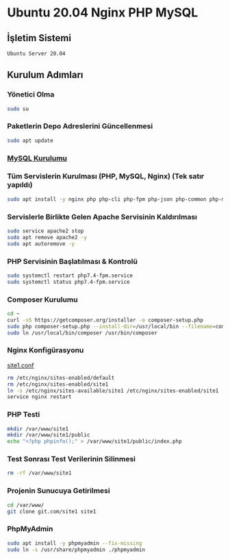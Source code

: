 # Ubuntu 20.04 Nginx PHP MySQL

## İşletim Sistemi
```sh
Ubuntu Server 20.04
```
## Kurulum Adımları

### Yönetici Olma
```sh
sudo su
```
### Paketlerin Depo Adreslerini Güncellenmesi
```sh
sudo apt update
```
### [MySQL Kurulumu](./mysql_5.7.md)
### Tüm Servislerin Kurulması (PHP, MySQL, Nginx) (Tek satır yapıldı)
```sh
sudo apt install -y nginx php php-cli php-fpm php-json php-common php-mysql php-zip php-gd php-mbstring php-curl php-xml php-pear php-bcmath --fix-missing
```
### Servislerle Birlikte Gelen Apache Servisinin Kaldırılması
```sh
sudo service apache2 stop
sudo apt remove apache2 -y
sudo apt autoremove -y
```
### PHP Servisinin Başlatılması &amp; Kontrolü
```sh
sudo systemctl restart php7.4-fpm.service
sudo systemctl status php7.4-fpm.service
```
### Composer Kurulumu
```sh
cd ~
curl -sS https://getcomposer.org/installer -o composer-setup.php
sudo php composer-setup.php --install-dir=/usr/local/bin --filename=composer
sudo ln /usr/local/bin/composer /usr/bin/composer
```
### Nginx Konfigürasyonu
[site1.conf](./site1.conf)
```sh
rm /etc/nginx/sites-enabled/default
rm /etc/nginx/sites-enabled/site1
ln -s /etc/nginx/sites-available/site1 /etc/nginx/sites-enabled/site1
service nginx restart
```
### PHP Testi
```sh
mkdir /var/www/site1
mkdir /var/www/site1/public
echo "<?php phpinfo();" > /var/www/site1/public/index.php
```
### Test Sonrası Test Verilerinin Silinmesi
```sh
rm -rf /var/www/site1
```
### Projenin Sunucuya Getirilmesi
```sh
cd /var/www/
git clone git.com/site1 site1
```
### PhpMyAdmin
```sh
sudo apt install -y phpmyadmin --fix-missing
sudo ln -s /usr/share/phpmyadmin ./phpmyadmin
```

